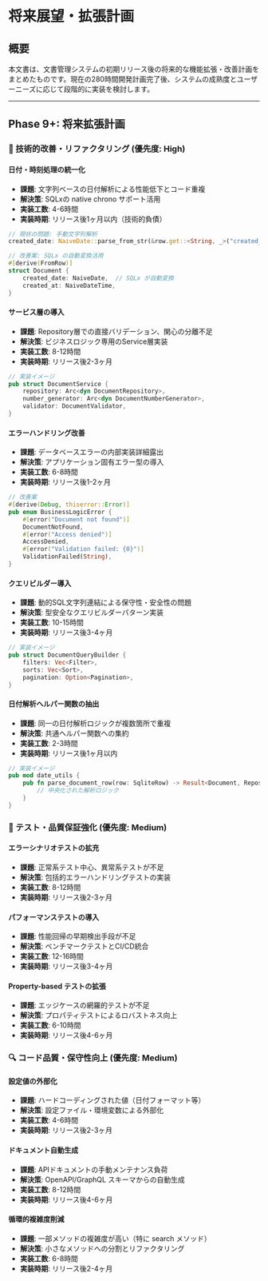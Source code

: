 # 将来展望・拡張計画

## 概要

本文書は、文書管理システムの初期リリース後の将来的な機能拡張・改善計画をまとめたものです。現在の280時間開発計画完了後、システムの成熟度とユーザーニーズに応じて段階的に実装を検討します。

---

## Phase 9+: 将来拡張計画

### 🔧 技術的改善・リファクタリング (優先度: High)

#### 日付・時刻処理の統一化

- **課題**: 文字列ベースの日付解析による性能低下とコード重複
- **解決策**: SQLxの native chrono サポート活用
- **実装工数**: 4-6時間
- **実装時期**: リリース後1ヶ月以内（技術的負債）

```rust
// 現状の問題: 手動文字列解析
created_date: NaiveDate::parse_from_str(&row.get::<String, _>("created_date"), "%Y-%m-%d")

// 改善案: SQLx の自動変換活用
#[derive(FromRow)]
struct Document {
    created_date: NaiveDate,  // SQLx が自動変換
    created_at: NaiveDateTime,
}
```

#### サービス層の導入

- **課題**: Repository層での直接バリデーション、関心の分離不足
- **解決策**: ビジネスロジック専用のService層実装
- **実装工数**: 8-12時間
- **実装時期**: リリース後2-3ヶ月

```rust
// 実装イメージ
pub struct DocumentService {
    repository: Arc<dyn DocumentRepository>,
    number_generator: Arc<dyn DocumentNumberGenerator>,
    validator: DocumentValidator,
}
```

#### エラーハンドリング改善

- **課題**: データベースエラーの内部実装詳細露出
- **解決策**: アプリケーション固有エラー型の導入
- **実装工数**: 6-8時間
- **実装時期**: リリース後1-2ヶ月

```rust
// 改善案
#[derive(Debug, thiserror::Error)]
pub enum BusinessLogicError {
    #[error("Document not found")]
    DocumentNotFound,
    #[error("Access denied")]
    AccessDenied,
    #[error("Validation failed: {0}")]
    ValidationFailed(String),
}
```

#### クエリビルダー導入

- **課題**: 動的SQL文字列連結による保守性・安全性の問題
- **解決策**: 型安全なクエリビルダーパターン実装
- **実装工数**: 10-15時間
- **実装時期**: リリース後3-4ヶ月

```rust
// 実装イメージ
pub struct DocumentQueryBuilder {
    filters: Vec<Filter>,
    sorts: Vec<Sort>,
    pagination: Option<Pagination>,
}
```

#### 日付解析ヘルパー関数の抽出

- **課題**: 同一の日付解析ロジックが複数箇所で重複
- **解決策**: 共通ヘルパー関数への集約
- **実装工数**: 2-3時間
- **実装時期**: リリース後1ヶ月以内

```rust
// 実装イメージ
pub mod date_utils {
    pub fn parse_document_row(row: SqliteRow) -> Result<Document, RepositoryError> {
        // 中央化された解析ロジック
    }
}
```

### 🧪 テスト・品質保証強化 (優先度: Medium)

#### エラーシナリオテストの拡充

- **課題**: 正常系テスト中心、異常系テストが不足
- **解決策**: 包括的エラーハンドリングテストの実装
- **実装工数**: 8-12時間
- **実装時期**: リリース後2-3ヶ月

#### パフォーマンステストの導入

- **課題**: 性能回帰の早期検出手段が不足
- **解決策**: ベンチマークテストとCI/CD統合
- **実装工数**: 12-16時間
- **実装時期**: リリース後3-4ヶ月

#### Property-based テストの拡張

- **課題**: エッジケースの網羅的テストが不足
- **解決策**: プロパティテストによるロバストネス向上
- **実装工数**: 6-10時間
- **実装時期**: リリース後4-6ヶ月

### 🔍 コード品質・保守性向上 (優先度: Medium)

#### 設定値の外部化

- **課題**: ハードコーディングされた値（日付フォーマット等）
- **解決策**: 設定ファイル・環境変数による外部化
- **実装工数**: 4-6時間
- **実装時期**: リリース後2-3ヶ月

#### ドキュメント自動生成

- **課題**: APIドキュメントの手動メンテナンス負荷
- **解決策**: OpenAPI/GraphQL スキーマからの自動生成
- **実装工数**: 8-12時間
- **実装時期**: リリース後4-6ヶ月

#### 循環的複雑度削減

- **課題**: 一部メソッドの複雑度が高い（特に search メソッド）
- **解決策**: 小さなメソッドへの分割とリファクタリング
- **実装工数**: 6-8時間
- **実装時期**: リリース後2-4ヶ月
